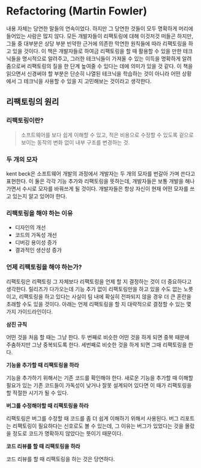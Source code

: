# Refactoring (Martin Fowler)

내용 자체는 당연한 말들의 연속이었다. 하지만 그 당연한 것들이 모두 명확하게 머리에 들어있는 사람은 많지 않다. 모든 개발자들이 리팩토링에 대해 이것저것 떠들곤 하지만, 그들 중 대부분은 상당 부분 빈약한 근거에 의존한 막연한 원칙들에 따라 리팩토링을 하고 있을 것이다. 이 책은 개발자들로 하여금 리팩토링을 할 때 활용할 수 있을 만한 테크닉들을 명시적으로 알려주고, 그러한 테크닉들이 가져올 수 있는 이득을 명확하게 알려줌으로써 리팩토링의 질을 한 단계 높여줄 수 있다는 데에 의미가 있을 것 같다. 이 책을 읽으면서 신경써야 할 부분은 단순히 나열된 테크닉을 학습하는 것이 아니라 어떤 상황에서 그 테크닉을 사용할 수 있을 지 고민해보는 것이라고 생각한다.

## 리팩토링의 원리

### 리팩토링이란?

> 소프트웨어를 보다 쉽게 이해할 수 있고, 적은 비용으로 수정할 수 있도록 겉으로 보이는 동작의 변화 없이 내부 구조를 변경하는 것.

### 두 개의 모자

kent beck은 소프트웨어 개발의 과정에서 개발자는 두 개의 모자를 번갈아 가며 쓴다고 표현한다. 이 둘은 각각 기능 추가와 리팩토링을 뜻하는데, 개발자들은 보통 개발을 해나가면서 수시로 모자를 바꿔쓰게 될 것이다. 개발자들은 항상 자신이 현재 어떤 모자를 쓰고 있는지 알고 있어야 한다.

### 리팩토링을 해야 하는 이유

- 디자인의 개선
- 코드의 가독성 개선
- 디버깅 용이성 증가
- 결과적인 생산성 증가

### 언제 리팩토링을 해야 하는가?

리팩토링은 리팩토링 그 자체보다 리팩토링을 언제 할 지 결정하는 것이 더 중요하다고 생각한다. 릴리즈가 다가오는데 기능 추가 없이 리팩토링만을 하고 있을 수도 없는 노릇이고, 리팩토링을 하고 있다는 사실이 팀 내에 확실히 전파되지 않을 경우 더 큰 혼란을 초래할 수도 있을 것이다. 아래는 언제 리팩토링을 할 지 대략적으로 결정할 수 있는 몇가지 가이드라인이다.

**삼진 규칙**

어떤 것을 처음 할 때는 그냥 한다. 두 번째로 비슷한 어떤 것을 하게 되면 중복 때문에 주춤하지만 그냥 중복되도록 한다. 세번째로 비슷한 것을 하게 되면 그때 리팩토링을 한다.

**기능을 추가할 때 리팩토링을 하라**

기능을 추가하기 위해서는 기존 코드를 확인해야 한다. 새로운 기능을 추가할 때 이해할 필요가 있는 기존 코드들이 가독성이 낮거나 잘못 설계되어 있다면 이 때가 리팩토링을 할 적절한 시기가 될 수 있다.

**버그를 수정해야할 때 리팩토링을 하라**

리팩토링은 버그를 수정할 때 코드를 좀 더 쉽게 이해하기 위해서 사용된다. 버그 리포트는 리팩토링이 필요하다는 신호로도 볼 수 있는데, 그 이유는 버그가 있었다는 것을 몰랐을 정도로 코드가 명확하지 않았다는 뜻이기 때문이다.

**코드 리뷰를 할 때 리팩토링을 하라**

코드 리뷰를 할 때 리팩토링을 하는 것은 당연하다.